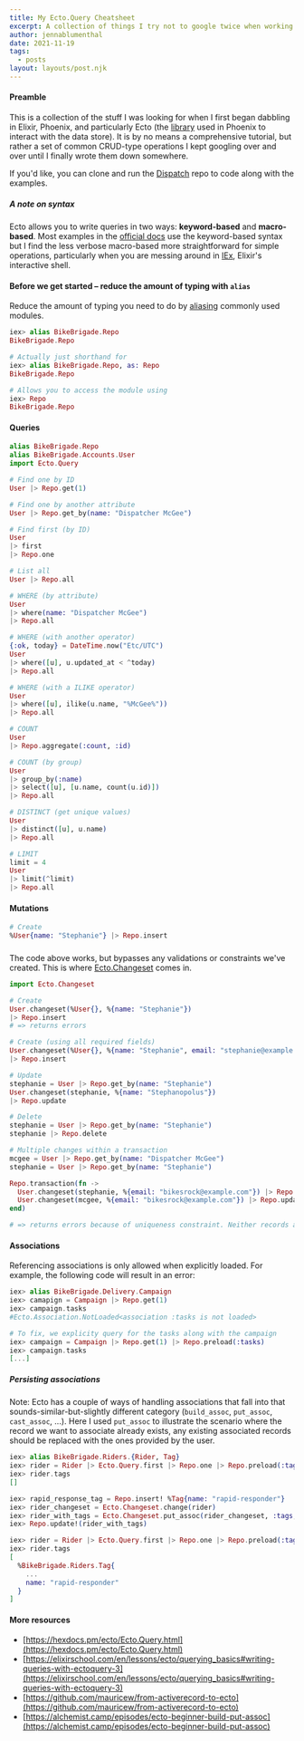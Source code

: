 ```yaml
---
title: My Ecto.Query Cheatsheet
excerpt: A collection of things I try not to google twice when working on Dispatch
author: jennablumenthal
date: 2021-11-19
tags:
  - posts
layout: layouts/post.njk
---
```


#### Preamble

This is a collection of the stuff I was looking for when I first began dabbling in Elixir, Phoenix, and particularly Ecto (the <a href="https://hexdocs.pm/ecto/Ecto.html" target="_blank">library</a> used in Phoenix to interact with the data store). It is by no means a comprehensive tutorial, but rather a set of common CRUD-type operations I kept googling over and over until I finally wrote them down somewhere.

If you'd like, you can clone and run the <a href="https://github.com/bikebrigade/dispatch" target="_blank">Dispatch</a> repo to code along with the examples.

##### A note on syntax

Ecto allows you to write queries in two ways: **keyword-based** and **macro-based**. Most examples in the [official docs](https://hexdocs.pm/ecto/Ecto.Query.html) use the keyword-based syntax but I find the less verbose macro-based more straightforward for simple operations, particularly when you are messing around in [IEx](https://hexdocs.pm/iex/1.12/IEx.html), Elixir's interactive shell.

#### Before we get started – reduce the amount of typing with `alias`

Reduce the amount of typing you need to do by [aliasing](https://elixir-lang.org/getting-started/alias-require-and-import.html#alias) commonly used modules.


```elixir
iex> alias BikeBrigade.Repo
BikeBrigade.Repo

# Actually just shorthand for
iex> alias BikeBrigade.Repo, as: Repo
BikeBrigade.Repo

# Allows you to access the module using
iex> Repo
BikeBrigade.Repo
```

#### Queries

```elixir
alias BikeBrigade.Repo
alias BikeBrigade.Accounts.User
import Ecto.Query
```

```elixir
# Find one by ID
User |> Repo.get(1)

# Find one by another attribute
User |> Repo.get_by(name: "Dispatcher McGee")

# Find first (by ID)
User
|> first
|> Repo.one

# List all
User |> Repo.all

# WHERE (by attribute)
User
|> where(name: "Dispatcher McGee")
|> Repo.all

# WHERE (with another operator)
{:ok, today} = DateTime.now("Etc/UTC")
User
|> where([u], u.updated_at < ^today)
|> Repo.all

# WHERE (with a ILIKE operator)
User
|> where([u], ilike(u.name, "%McGee%"))
|> Repo.all

# COUNT
User
|> Repo.aggregate(:count, :id)

# COUNT (by group)
User
|> group_by(:name)
|> select([u], [u.name, count(u.id)])
|> Repo.all

# DISTINCT (get unique values)
User
|> distinct([u], u.name)
|> Repo.all

# LIMIT
limit = 4
User
|> limit(^limit)
|> Repo.all
```

#### Mutations

```elixir
# Create
%User{name: "Stephanie"} |> Repo.insert
```
###
The code above works, but bypasses any validations or constraints we've created. This is where [Ecto.Changeset](https://hexdocs.pm/ecto/Ecto.Changeset.html) comes in.

```elixir
import Ecto.Changeset
```
```elixir
# Create
User.changeset(%User{}, %{name: "Stephanie"})
|> Repo.insert
# => returns errors

# Create (using all required fields)
User.changeset(%User{}, %{name: "Stephanie", email: "stephanie@example.com", phone: "+16475551256"})
|> Repo.insert

# Update
stephanie = User |> Repo.get_by(name: "Stephanie")
User.changeset(stephanie, %{name: "Stephanopolus"})
|> Repo.update

# Delete
stephanie = User |> Repo.get_by(name: "Stephanie")
stephanie |> Repo.delete

# Multiple changes within a transaction
mcgee = User |> Repo.get_by(name: "Dispatcher McGee")
stephanie = User |> Repo.get_by(name: "Stephanie")

Repo.transaction(fn ->
  User.changeset(stephanie, %{email: "bikesrock@example.com"}) |> Repo.update
  User.changeset(mcgee, %{email: "bikesrock@example.com"}) |> Repo.update
end)

# => returns errors because of uniqueness constraint. Neither records are updated.
```

#### Associations

Referencing associations is only allowed when explicitly loaded. For example, the following code will result in an error:
```elixir
iex> alias BikeBrigade.Delivery.Campaign
iex> camapign = Campaign |> Repo.get(1)
iex> campaign.tasks
#Ecto.Association.NotLoaded<association :tasks is not loaded>

# To fix, we explicity query for the tasks along with the campaign
iex> campaign = Campaign |> Repo.get(1) |> Repo.preload(:tasks)
iex> campaign.tasks
[...]
```

##### Persisting associations

Note: Ecto has a couple of ways of handling associations that fall into that sounds-similar-but-slightly different category (`build_assoc`, `put_assoc`, `cast_assoc`, ...). Here I used `put_assoc` to illustrate the scenario where the record we want to associate already exists, any existing associated records should be replaced with the ones provided by the user.

```elixir
iex> alias BikeBrigade.Riders.{Rider, Tag}
iex> rider = Rider |> Ecto.Query.first |> Repo.one |> Repo.preload(:tags)
iex> rider.tags
[]

iex> rapid_response_tag = Repo.insert! %Tag{name: "rapid-responder"}
iex> rider_changeset = Ecto.Changeset.change(rider)
iex> rider_with_tags = Ecto.Changeset.put_assoc(rider_changeset, :tags, [rapid_response_tag])
iex> Repo.update!(rider_with_tags)

iex> rider = Rider |> Ecto.Query.first |> Repo.one |> Repo.preload(:tags)
iex> rider.tags
[
  %BikeBrigade.Riders.Tag{
    ...
    name: "rapid-responder"
  }
]
```

#### More resources
- [https://hexdocs.pm/ecto/Ecto.Query.html](https://hexdocs.pm/ecto/Ecto.Query.html)
- [https://elixirschool.com/en/lessons/ecto/querying_basics#writing-queries-with-ectoquery-3](https://elixirschool.com/en/lessons/ecto/querying_basics#writing-queries-with-ectoquery-3)
- [https://github.com/mauricew/from-activerecord-to-ecto](https://github.com/mauricew/from-activerecord-to-ecto)
- [https://alchemist.camp/episodes/ecto-beginner-build-put-assoc](https://alchemist.camp/episodes/ecto-beginner-build-put-assoc)